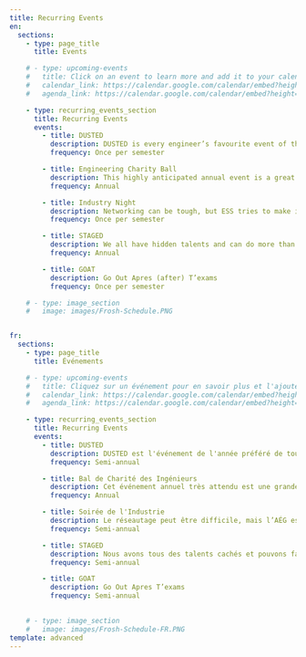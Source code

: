 ```yaml
---
title: Recurring Events
en:
  sections:
    - type: page_title
      title: Events

    # - type: upcoming-events
    #   title: Click on an event to learn more and add it to your calendar.
    #   calendar_link: https://calendar.google.com/calendar/embed?height=600&wkst=1&bgcolor=%23ffffff&ctz=America%2FToronto&src=dW90dGF3YWVzcy5jYV80c2YycHVuNWJsdWZsZXJ1c25icGp1M2N2Z0Bncm91cC5jYWxlbmRhci5nb29nbGUuY29t&src=cGhpbGFudGhyb3BpY0B1b3R0YXdhZXNzLmNh&color=%23B39DDB&color=%23795548&mode=MONTH 
    #   agenda_link: https://calendar.google.com/calendar/embed?height=600&wkst=1&bgcolor=%23ffffff&ctz=America%2FToronto&src=dW90dGF3YWVzcy5jYV80c2YycHVuNWJsdWZsZXJ1c25icGp1M2N2Z0Bncm91cC5jYWxlbmRhci5nb29nbGUuY29t&src=cGhpbGFudGhyb3BpY0B1b3R0YXdhZXNzLmNh&color=%23B39DDB&color=%23795548&mode=AGENDA

    - type: recurring_events_section
      title: Recurring Events
      events:
        - title: DUSTED
          description: DUSTED is every engineer’s favourite event of the year. Once per semester, engineering students are loaded onto a bus and taken to a mystery location for a fun night of drinks and dancing. Tickets sell out quickly, so make sure you keep an eye out for when they go on sale!
          frequency: Once per semester

        - title: Engineering Charity Ball
          description: This highly anticipated annual event is a great night for everyone. This is your chance to get dressed up and enjoy a fun night with friends, all while supporting a good cause! With food, drinks, dancing, raffles, and more, you don’t want to miss out on this great night!
          frequency: Annual

        - title: Industry Night
          description: Networking can be tough, but ESS tries to make it a little easier with our annual Industry Night! This night is your chance to connect with industry professionals and start thinking about your future career.
          frequency: Once per semester

        - title: STAGED
          description: We all have hidden talents and can do more than basic calculus. STAGED is a chance for engineers to showcase these talents.
          frequency: Annual

        - title: GOAT
          description: Go Out Apres (after) T’exams
          frequency: Once per semester

    # - type: image_section
    #   image: images/Frosh-Schedule.PNG


fr:
  sections:
    - type: page_title
      title: Événements

    # - type: upcoming-events
    #   title: Cliquez sur un événement pour en savoir plus et l'ajouter à votre calendrier.
    #   calendar_link: https://calendar.google.com/calendar/embed?height=600&wkst=1&bgcolor=%23ffffff&ctz=America%2FToronto&src=dW90dGF3YWVzcy5jYV80c2YycHVuNWJsdWZsZXJ1c25icGp1M2N2Z0Bncm91cC5jYWxlbmRhci5nb29nbGUuY29t&src=cGhpbGFudGhyb3BpY0B1b3R0YXdhZXNzLmNh&color=%23B39DDB&color=%23795548&mode=MONTH 
    #   agenda_link: https://calendar.google.com/calendar/embed?height=600&wkst=1&bgcolor=%23ffffff&ctz=America%2FToronto&src=dW90dGF3YWVzcy5jYV80c2YycHVuNWJsdWZsZXJ1c25icGp1M2N2Z0Bncm91cC5jYWxlbmRhci5nb29nbGUuY29t&src=cGhpbGFudGhyb3BpY0B1b3R0YXdhZXNzLmNh&color=%23B39DDB&color=%23795548&mode=AGENDA

    - type: recurring_events_section
      title: Recurring Events
      events:
        - title: DUSTED
          description: DUSTED est l'événement de l'année préféré de tous les ingénieurs. Une fois par semestre, les étudiants en ingénierie sont embarqués dans un bus et emmenés dans un lieu mystérieux pour une nuit amusante de boissons et de danse. Les billets se vendent rapidement, alors gardez l'œil ouvert pour savoir quand ils seront mis en vente !
          frequency: Semi-annual

        - title: Bal de Charité des Ingénieurs
          description: Cet événement annuel très attendu est une grande soirée pour tous. C'est l'occasion de se mettre dans notre meilleure état et de passer une bonne soirée entre amis, tout en soutenant une bonne cause ! Avec de la nourriture, des boissons, de la danse, des tirages au sort et bien plus encore, vous ne voulez pas manquer cette grande soirée !
          frequency: Annual

        - title: Soirée de l'Industrie
          description: Le réseautage peut être difficile, mais l’AÉG essaie de le rendre un peu plus facile avec sa soirée annuelle de l'industrie ! Cette soirée est l'occasion de rencontrer des professionnels du secteur et de commencer à réfléchir à votre future carrière.
          frequency: Semi-annual

        - title: STAGED
          description: Nous avons tous des talents cachés et pouvons faire plus que du calcul élémentaire. STAGED est l'occasion pour les ingénieurs de montrer ces talents. 
          frequency: Semi-annual

        - title: GOAT
          description: Go Out Apres T’exams
          frequency: Semi-annual

  
    # - type: image_section
    #   image: images/Frosh-Schedule-FR.PNG
template: advanced
---
```


